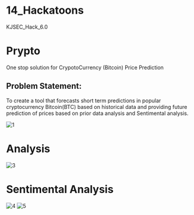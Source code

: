 # 14_Hackatoons
KJSEC_Hack_6.0

# Prypto
One stop solution for CrypotoCurrency (Bitcoin) Price Prediction

## Problem Statement:
To create a tool that forecasts short term predictions in popular cryptocurrency Bitcoin(BTC) based on historical data and providing future prediction of prices based on prior data analysis and Sentimental analysis.

![1](https://user-images.githubusercontent.com/84783465/163252984-44351864-a549-40ca-999d-2687db8145b8.jpeg)
# Analysis

![3](https://user-images.githubusercontent.com/84783465/163253180-d2d6d3c5-2a47-4b60-8c71-676dec768325.jpeg)


# Sentimental Analysis
![4](https://user-images.githubusercontent.com/84783465/163252977-5cef710c-2d5e-4c91-a80f-40d6041f2da1.jpeg)
![5](https://user-images.githubusercontent.com/84783465/163252981-57932073-20ab-411c-a13f-16a83ef65068.jpeg)
